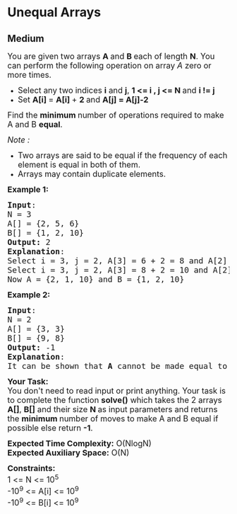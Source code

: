 # Unequal Arrays
## Medium 
<div class="problems_problem_content__Xm_eO"><p><span style="font-size:18px">You are given two arrays <strong>A </strong>and <strong>B </strong>each of length <strong>N</strong>.&nbsp;You can perform the following operation on array<em> A</em> zero or more times.&nbsp;</span></p>

<ul>
	<li><span style="font-size:18px">Select any two indices <strong>i</strong> and <strong>j</strong>, <strong>1 &lt;= i , j &lt;= N </strong>and <strong>i != j</strong></span></li>
	<li><span style="font-size:18px">Set <strong>A[i]&nbsp;</strong>= <strong>A[i]&nbsp;</strong>+ <strong>2 </strong>and <strong>A[j] = A[j]-2 </strong></span></li>
</ul>

<p><span style="font-size:18px">Find the <strong>minimum </strong>number of operations required to make A and B <strong>equal</strong>.</span></p>

<p><em><span style="font-size:18px">Note :</span></em></p>

<ul>
	<li><span style="font-size:18px">Two arrays are said to be equal if the frequency of each element is equal in both of them.</span></li>
	<li><span style="font-size:18px">Arrays may contain duplicate elements.</span></li>
</ul>

<p><span style="font-size:18px"><strong>Example 1:</strong></span></p>

<pre><span style="font-size:18px"><strong>Input</strong>:
N = 3
A[] = {2, 5, 6}
B[] = {1, 2, 10}
<strong>Output:</strong> 2
<strong>Explanation</strong>: </span>
<span style="font-size:18px">Select i = 3, j = 2, A[3] = 6 + 2 = 8 and A[2] = 5 - 2 = 3</span>
<span style="font-size:18px">Select i = 3, j = 2, A[3] = 8 + 2 = 10 and A[2] = 3 - 2 = 1</span>
<span style="font-size:18px">Now A = {2, 1, 10} and B = {1, 2, 10}</span></pre>

<p><span style="font-size:18px"><strong>Example 2:</strong></span></p>

<pre><span style="font-size:18px"><strong>Input</strong>:
N = 2
A[] = {3, 3}
B[] = {9, 8}
<strong>Output:</strong> -1
<strong>Explanation</strong>: </span>
<span style="font-size:18px">It can be shown that <strong>A </strong>cannot be made equal to <strong>B</strong>.</span></pre>

<p><span style="font-size:18px"><strong>Your Task:&nbsp; </strong><br>
You don't need to read input or print anything. Your task is to complete the function <strong>solve()</strong> which takes the 2 arrays <strong>A[]</strong>, <strong>B[]</strong>&nbsp;and their&nbsp;size <strong>N </strong>as input parameters and returns the <strong>minimum </strong>number of moves to make A and B equal if possible else return <strong>-1</strong>.</span></p>

<p><span style="font-size:18px"><strong>Expected Time Complexity:</strong> O(NlogN)<br>
<strong>Expected Auxiliary Space:</strong> O(N)</span></p>

<p><span style="font-size:18px"><strong>Constraints:</strong><br>
1 &lt;= N &lt;= 10<sup>5</sup><br>
-10<sup>9</sup> &lt;= A[i] &lt;= 10<sup>9</sup><br>
-10<sup>9</sup> &lt;= B[i] &lt;= 10<sup>9</sup></span></p>

<p>&nbsp;</p>
</div>